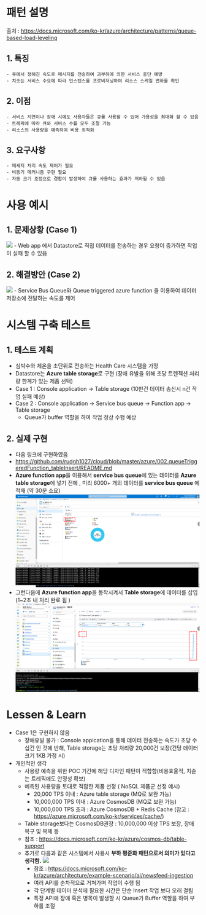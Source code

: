 # 패턴 설명
 출처 : https://docs.microsoft.com/ko-kr/azure/architecture/patterns/queue-based-load-leveling
 
## 1. 특징
    - 큐에서 정해진 속도로 메시지를 전송하여 과부하에 의한 서비스 중단 예방
    - 치솟는 서비스 수요에 따라 인스턴스를 프로비저닝하여 리소스 스케일 변화를 확인
    
## 2. 이점
    - 서비스 지연이나 장애 시에도 사용자들은 큐를 사용할 수 있어 가용성을 최대화 할 수 있음
    - 트레픽에 따라 큐와 서비스 수를 모두 조절 가능
    - 리소스의 사용량을 예측하여 비용 최적화
    
## 3. 요구사항
    - 메세지 처리 속도 제어가 필요
    - 비동기 메커니즘 구현 필요
    - 자동 크기 조정으로 경합이 발생하여 큐를 사용하는 효과가 저하될 수 있음

# 사용 예시

## 1. 문제상황 (Case 1)
<img src="https://docs.microsoft.com/ko-kr/azure/architecture/patterns/_images/queue-based-load-leveling-overwhelmed.png"></img>
    - Web app 에서 Datastore로 직접 데이터를 전송하는 경우 요청이 증가하면 작업이 실패 할 수 있음
   
## 2. 해결방안 (Case 2)
<img src="https://docs.microsoft.com/ko-kr/azure/architecture/patterns/_images/queue-based-load-leveling-function.png"></img>
    - Service Bus Queue와 Queue triggered azure function 을 이용하여 데이터 저장소에 전달하는 속도를 제어
   
# 시스템 구축 테스트
## 1. 테스트 계획
- 심박수와 체온을 초단위로 전송하는 Health Care 시스템을 가정
- Datastore는 **Azure table storage**로 구현 (장애 유발을 위해 초당 트렌젝션 처리량 한계가 있는 제품 선택)
- Case 1 : Console application -> Table storage (10만건 데이터 송신시 n건 작업 실패 예상)
- Case 2 : Console application -> Service bus queue -> Function app -> Table storage
  - Queue가 buffer 역할을 하여 작업 정상 수행 예상

## 2. 실제 구현
- 다음 링크에 구현하였음
- https://github.com/rudgh1027/cloud/blob/master/azure/002.queueTriggeredFunction_tableInsert/README.md
- **Azure function app**을 이용해서 **service bus queue**에 있는 데이터를 **Azure table storage**에 넣기 전에 , 미리 6000+ 개의 데이터를 **service bus queue** 에 적재 (약 30분 소요)
<img src="../img/loadLeveling_queueCount.png"></img>
- 그런다음에 **Azure function app**을 동작시켜서 **Table storage**에 데이터를 삽입 (1~2초 내 처리 완료 됨 )
<img src="../img/loadLeveling_tableMetric.png"></img>
# Lessen & Learn
- Case 1은 구현하지 않음
  - 장애유발 불가 : Console appication을 통해 데이터 전송하는 속도가 초당 수십건 인 것에 반해, Table storage는 초당 처리량 20,000건 보장(건당 데이터 크기 1KB 가정 시)
- 개인적인 생각
  - 사용량 예측을 위한 POC 기간에 해당 디자인 패턴이 적합함(비용효율적, 치솓는 트레픽에도 안정성 확보)
  - 예측된 사용량을 토대로 적합한 제품 선정 ( NoSQL 제품군 선정 예시)
    - 20,000 TPS 이내 : Azure table storage (MQ로 보완 가능)
    - 10,000,000 TPS 이내 : Azure CosmosDB  (MQ로 보완 가능)
    - 10,000,000 TPS 초과 : Azure CosmosDB + Redis Cache  (참고 : https://azure.microsoft.com/ko-kr/services/cache/)
  - Table storage보다는 CosmosDB권장 : 10,000,000 이상 TPS 보장, 장애 복구 및 복제 등 
  - 참조 : https://docs.microsoft.com/ko-kr/azure/cosmos-db/table-support
  - 추가로 다음과 같은 시스템에서 사용시 **부하 평준화 패턴으로서 의미가 있다고 생각함.**
   <img src="https://docs.microsoft.com/ko-kr/azure/architecture/example-scenario/ai/media/mass-ingestion-newsfeeds-architecture.png"></img>
    - 참조 : https://docs.microsoft.com/ko-kr/azure/architecture/example-scenario/ai/newsfeed-ingestion
    - 여러 API를 순차적으로 거쳐가며 작업이 수행 됨
    - 각 단계별 데이터 분석에 필요한 시간은 단순 Insert 작업 보다 오래 걸림
    - 특정 API에 장애 혹은 병목이 발생할 시 Queue가 Buffer 역할을 하여 부하를 조절
  
